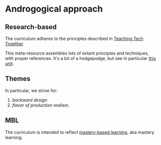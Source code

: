 # Androgogical approach

## Research-based

The curriculum adheres to the principles described in [Teaching Tech Together](https://teachtogether.tech/en/index.html).

This meta-resource assembles lots of extant principles and techniques, with proper references. It's a bit of a hodgepodge, but see in particular [this unit](https://teachtogether.tech/en/index.html#s:process).

## Themes

In particular, we strive for:

1. _backward design_
2. _flavor of production realism_.

## MBL

The curriculum is intended to reflect [mastery-based learning](https://en.wikipedia.org/wiki/Mastery_learning), aka mastery learning.

